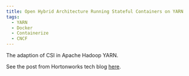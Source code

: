 ```yaml
---
title: Open Hybrid Architecture Running Stateful Containers on YARN
tags:
  - YARN
  - Docker
  - Containerize
  - CNCF
---
```

The adaption of CSI in Apache Hadoop YARN.
<!--more-->

See the post from Hortonworks tech blog [here](https://hortonworks.com/blog/open-hybrid-architecture-running-stateful-containers-on-yarn/).
